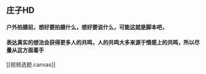 ## 庄子HD
#### 户外拍摄前，想好要拍摄什么，想好要说什么，可能这就是脚本吧，
#### 表达真实的想法会获得更多人的共鸣，人的共鸣大多来源于情感上的共鸣，所以尽量从这方面着手
[[视频选题.canvas]]